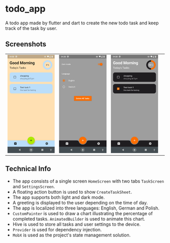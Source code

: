 # todo_app

A todo app made by flutter and dart to create the new todo task and keep track of the task by user.


## Screenshots

|                       |                              |                              |                              |
|-----------------------| ---------------------------- | ---------------------------- | ---------------------------- |
| ![](assets/screenshot1.jpeg) | ![](assets/screenshot2.jpeg) | ![](assets/screenshot3.jpeg) |

## Technical Info

- The app consists of a single screen `HomeScreen` with two tabs `TaskScreen` and `SettingsScreen`.
- A floating action button is used to show `CreateTaskSheet`.
- The app supports both light and dark mode.
- A greeting is displayed to the user depending on the time of day.
- The app is localized into three languages: English, German and Polish.
- `CustomPainter` is used to draw a chart illustrating the percentage of completed tasks. `AnimatedBuilder` is used to animate this chart.
- Hive is used to store all tasks and user settings to the device.
- `Provider` is used for dependency injection.
- `MobX` is used as the project's state management solution.
